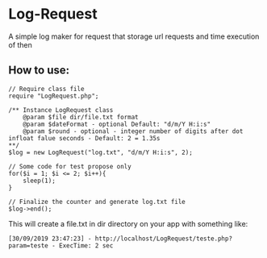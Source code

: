 # Log-Request
A simple log maker for request that storage url requests and time execution of then

## How to use:

```
// Require class file
require "LogRequest.php";

/** Instance LogRequest class
    @param $file dir/file.txt format
    @param $dateFormat - optional Default: "d/m/Y H:i:s"
    @param $round - optional - integer number of digits after dot infloat falue seconds - Default: 2 = 1.35s
**/
$log = new LogRequest("log.txt", "d/m/Y H:i:s", 2);

// Some code for test propose only
for($i = 1; $i <= 2; $i++){
	sleep(1);
}

// Finalize the counter and generate log.txt file
$log->end();
```

This will create a file.txt in dir directory on your app with something like:

```
[30/09/2019 23:47:23] - http://localhost/LogRequest/teste.php?param=teste - ExecTime: 2 sec
```
